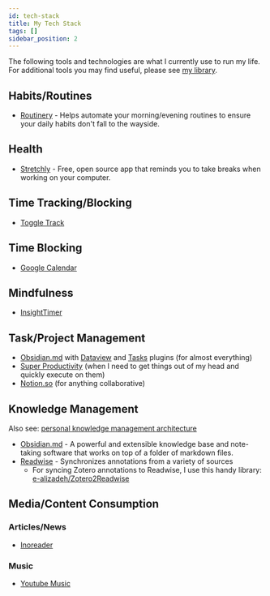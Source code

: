 ```yaml
---
id: tech-stack
title: My Tech Stack
tags: []
sidebar_position: 2
---
```


The following tools and technologies are what I currently use to run my life. For additional tools you may find useful, please see [my library](https://www.zotero.org/groups/4878976/quinn_mchugh_public/collections/X6NH5G54).

## Habits/Routines

- [Routinery](https://play.google.com/store/apps/details?id=com.alt.goodmorning) - Helps automate your morning/evening routines to ensure your daily habits don't fall to the wayside.

## Health

- [Stretchly](https://hovancik.net/stretchly/) - Free, open source app that reminds you to take breaks when working on your computer.

## Time Tracking/Blocking

- [Toggle Track](https://toggl.com/)

## Time Blocking

- [Google Calendar](https://calendar.google.com/calendar/u/0/r)

## Mindfulness

- [InsightTimer](https://insighttimer.com/)

## Task/Project Management

- [Obsidian.md](https://obsidian.md/) with [Dataview](https://github.com/blacksmithgu/obsidian-dataview) and [Tasks](https://github.com/obsidian-tasks-group/obsidian-tasks) plugins (for almost everything)
- [Super Productivity](https://super-productivity.com/) (when I need to get things out of my head and quickly execute on them)
- [Notion.so](https://www.notion.so/) (for anything collaborative)

## Knowledge Management

Also see: [personal knowledge management architecture](personal-knowledge-management-architecture.mdx)

- [Obsidian.md](https://obsidian.md/) - A powerful and extensible knowledge base and note-taking software that works on top of a folder of markdown files.
- [Readwise](https://readwise.io/) - Synchronizes annotations from a variety of sources
  - For syncing Zotero annotations to Readwise, I use this handy library: [e-alizadeh/Zotero2Readwise](https://github.com/e-alizadeh/Zotero2Readwise)

## Media/Content Consumption

### Articles/News

- [Inoreader](https://www.inoreader.com/)

### Music

- [Youtube Music](https://music.youtube.com/)
